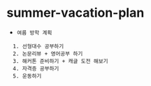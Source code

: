 # summer-vacation-plan
- `여름 방학 계획`

```
  1. 선형대수 공부하기
  2. 논문리뷰 + 영어공부 하기
  3. 해커톤 준비하기 + 캐글 도전 해보기
  4. 자격증 공부하기
  5. 운동하기
```
